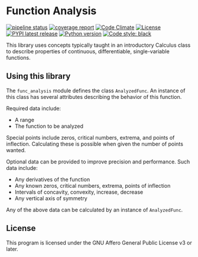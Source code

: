 # Function Analysis

[![pipeline status]](https://gitlab.com/Seirdy/func-analysis/commits/master)
[![coverage report]](https://gitlab.com/Seirdy/func-analysis/commits/master)
[![Code Climate]](https://codeclimate.com/github/Seirdy/func-analysis)
[![License]](https://gitlab.com/Seirdy/func-analysis/blob/master/LICENSE)
[![PYPI latest release]](https://pypi.org/project/func-analysis/)
[![Python version]](https://pypi.org/project/func-analysis/)
[![Code style: black]](https://github.com/ambv/black)

[pipeline status]:
https://gitlab.com/Seirdy/func-analysis/badges/master/pipeline.svg
[coverage report]:
https://gitlab.com/Seirdy/func-analysis/badges/master/coverage.svg
[Code Climate]:
https://codeclimate.com/github/Seirdy/func-analysis/badges/gpa.svg
[License]:
https://img.shields.io/pypi/l/func-analysis.svg
[PYPI Latest Release]:
https://img.shields.io/pypi/v/func-analysis.svg
[Python version]:
https://img.shields.io/pypi/pyversions/func-analysis.svg
[Code style: black]:
https://img.shields.io/badge/code%20style-black-000000.svg

This library uses concepts typically taught in an introductory Calculus
class to describe properties of continuous, differentiable, single-variable
functions.

## Using this library

The `func_analysis` module defines the class `AnalyzedFunc`. An instance
of this class has several attributes describing the behavior of this
function.

Required data include:

- A range
- The function to be analyzed

Special points include zeros, critical numbers, extrema, and points of
inflection. Calculating these is possible when given the number of points
wanted.

Optional data can be provided to improve precision and performance. Such
data include:

- Any derivatives of the function
- Any known zeros, critical numbers, extrema, points of inflection
- Intervals of concavity, convexity, increase, decrease
- Any vertical axis of symmetry

Any of the above data can be calculated by an instance of `AnalyzedFunc`.

## License

This program is licensed under the GNU Affero General Public License v3 or
later.
